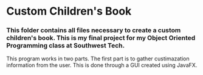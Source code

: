 # Custom Children's Book
<h3>This folder contains all files necessary to create a custom children's book. This is my final project for my Object Oriented Programming class at Southwest Tech.</h3>
<p>This program works in two parts. The first part is to gather custimazation information from the user. This is done through a GUI created using JavaFX.</p>
